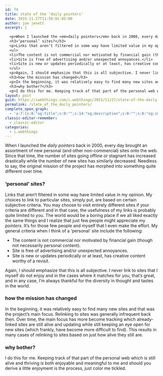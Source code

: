 ```yaml
---
id: 74
title: state of the ‘daily pointers’
date: 2015-11-27T11:59:01-05:00
author: joe jenett
excerpt: |
  
  <p>When I launched the <em>daily pointers</em> back in 2000, every day brought an assortment of new personal (and other non-commercial) sites onto the web. Since that time, the number of sites going offline or stagnant has increased drastically while the number of new sites has similarly decreased. Needless to say, the original mission of the project has morphed into something quite different over time. </p>
  <h3>‘personal’ sites?</h3>
  <p>Links that aren‘t filtered in some way have limited value in my opinion. My choices to link to particular sites, simply put, are based on certain subjective criteria. You may choose to visit entirely different sites if your criteria are different and in that case, the usefulness of my links is probably quite limited to you. The world would be a boring place if we all liked exactly the same things and I realize that just few people might appreciate my <em>pointers</em>. It’s for those few people and myself that I even make the effort. My general criteria when I think of a ‘personal’ site include the following:</p>
  <ul>
  <li>The content is not commercial nor motivated by financial gain (though not necessarily personal content).</li>
  <li>Site is free of advertising and/or unexpected annoyances.</li>
  <li>Site is new or updates periodically or at least, has creative content worthy of a revisit.</li>
  </ul>
  <p>Again, I should emphasize that this is all subjective. I never link to sites that I myself do not enjoy and in the cases where it matches for you, that’s great, and in any case, I’m always thankful for the diversity in thought and tastes in the world.</p>
  <h3>how the mission has changed</h3>
  <p>In the beginning, it was relatively easy to find many new sites and that was the project’s main focus. Relinking to sites was generally infrequent back then. Over time, the main focus has more become tracking which already-linked sites are still alive and updating while still keeping an eye open for new sites (which frankly, have become more difficult to find). This results in many cases of relinking to sites based on just how alive they still are.</p>
  <h3>why bother?</h3>
  <p>I do this for me. Keeping track of that part of the personal web which is still alive and thriving is both enjoyable and meaningful to me and should you derive a little enjoyment is the process, just color me tickled.</p>
layout: post
guid: https://iwebthings.com/i.webthings/2015/11/27/state-of-the-daily-pointers/
permalink: /state_of_the_daily_pointers/
complete_open_graph:
  - 'a:7:{s:8:"og:title";s:0:"";s:14:"og:description";s:0:"";s:8:"og:image";s:0:"";s:7:"og:type";s:0:"";s:12:"twitter:card";s:7:"summary";s:19:"twitter:description";s:0:"";s:15:"twitter:creator";s:0:"";}'
classic-editor-remember:
  - classic-editor
categories:
  - i.webthings
---
```

When I launched the _daily pointers_ back in 2000, every day brought an assortment of new personal (and other non-commercial) sites onto the web. Since that time, the number of sites going offline or stagnant has increased drastically while the number of new sites has similarly decreased. Needless to say, the original mission of the project has morphed into something quite different over time.

### ‘personal’ sites?

Links that aren‘t filtered in some way have limited value in my opinion. My choices to link to particular sites, simply put, are based on certain subjective criteria. You may choose to visit entirely different sites if your criteria are different and in that case, the usefulness of my links is probably quite limited to you. The world would be a boring place if we all liked exactly the same things and I realize that just few people might appreciate my _pointers_. It’s for those few people and myself that I even make the effort. My general criteria when I think of a ‘personal’ site include the following:

  * The content is not commercial nor motivated by financial gain (though not necessarily personal content).
  * Site is free of advertising and/or unexpected annoyances.
  * Site is new or updates periodically or at least, has creative content worthy of a revisit.

Again, I should emphasize that this is all subjective. I never link to sites that I myself do not enjoy and in the cases where it matches for you, that’s great, and in any case, I’m always thankful for the diversity in thought and tastes in the world.

### how the mission has changed

In the beginning, it was relatively easy to find many new sites and that was the project’s main focus. Relinking to sites was generally infrequent back then. Over time, the main focus has more become tracking which already-linked sites are still alive and updating while still keeping an eye open for new sites (which frankly, have become more difficult to find). This results in many cases of relinking to sites based on just how alive they still are.

### why bother?

I do this for me. Keeping track of that part of the personal web which is still alive and thriving is both enjoyable and meaningful to me and should you derive a little enjoyment is the process, just color me tickled.